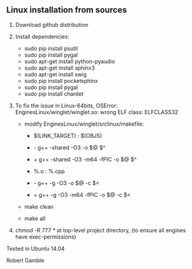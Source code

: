 Linux installation from sources
-------------------------------

1) Download github distribution

2) Install dependencies:
    - sudo pip install psutil
    - sudo pip install pygal
    - sudo apt-get install python-pyaudio
    - sudo apt-get install sphinx3
    - sudo apt-get install swig
    - sudo pip install pocketsphinx
    - sudo pip install pygal
    - sudo pip install chardet

3) To fix the issue in Linux-64bits, OSError: EnginesLinux/winglet/winglet.so: wrong ELF class: ELFCLASS32
    - modify EnginesLinux/winglet/srclinux/makefile:

        - $(LINK_TARGET) : $(OBJS)
        - \- g++ -shared -O3 -o $@ $^
        - \+ g++ -shared -O3 -m64 -fPIC -o $@ $^


        - %.o : %.cpp
        - \- g++ -g -O3 -o $@ -c $<
        - \+ g++ -g -O3 -m64 -fPIC -o $@ -c $<


    - make clean
    - make all

4) chmod -R 777 *  at top-level project directory, (to ensure all engines have exec-permissions)


Tested in Ubuntu 14.04


Robert Gamble
